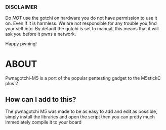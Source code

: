 ### DISCLAIMER

Do *NOT* use the gotchi on hardware you do not have permission to use it on. Even if it is harmless.
We are not responsible for any trouble you find your self into.
By default the gotchi is set to manual, this means that it will ask you before it pwns a network.

Happy pwning!


# ABOUT

Pwnagotchi-M5 is a port of the popular pentesting gadget to the M5stickC plus 2


## How can I add to this?

The pwnagotchi M5 was made to be as easy to add and edit as possible, simply install the libraries and open the script then you can pretty much immediately compile it to your board
